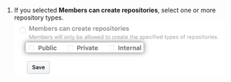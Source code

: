 1. If you selected **Members can create repositories**, select one or more repository types.
  ![Checkboxes for repository types](/assets/images/help/business-accounts/repository-creation-policy-repo-types.png)
